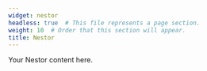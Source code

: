```yaml
---
widget: nestor
headless: true  # This file represents a page section.
weight: 10  # Order that this section will appear.
title: Nestor
---
```


Your Nestor content here.
